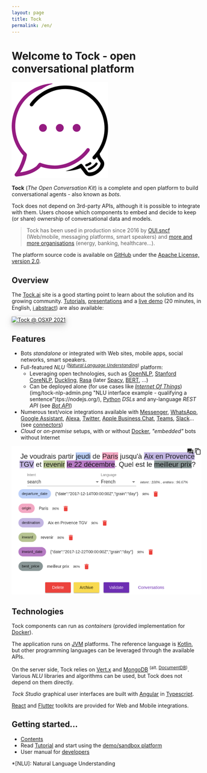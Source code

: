 ```yaml
---
layout: page
title: Tock
permalink: /en/
---
```

# Welcome to Tock - open conversational platform

![NLU interface example - qualifying a sentence](img/favicon.png "NLU interface example - qualifying a sentence")


**Tock** (*The Open Conversation Kit*) is a complete and open platform to build conversational agents - also known as _bots_. 

Tock does not depend on 3rd-party APIs, although it is possible to integrate with them.
Users choose which components to embed and decide to keep (or share) ownership of conversational data and models.

> Tock has been used in production since 2016 by [OUI.sncf](https://www.oui.sncf/services/assistant)
> (Web/mobile, messaging platforms, smart speakers) and [more and more organisations](about/showcase)
> (energy, banking, healthcare...).

The platform source code is available on [GitHub](https://github.com/theopenconversationkit/tock) 
under the [Apache License, version 2.0](https://github.com/theopenconversationkit/tock/blob/master/LICENSE).

## Overview

The [Tock.ai](https://doc.tock.ai/) site is a good starting point to learn about the solution and its growing community.
[Tutorials](guides/studio), [presentations](about/ressources) and a [live demo](https://www.youtube.com/watch?v=UsKkpYL7Hto) 
(20 minutes, in English, [ℹ️ abstract](https://www.opensource-experience.com/en/event/20-minutes-from-zero-to-live-chatbot-with-tock/)) 
are also available:

<a href="https://www.youtube.com/watch?v=UsKkpYL7Hto"
target="tock_osxp">
<img alt="Tock @ OSXP 2021"
src="https://doc.tock.ai/en/images/tock_osxp_2021.png"
style="width: 400px; box-shadow: 0 4px 8px 0 rgba(0, 0, 0, 0.2), 0 6px 20px 0 rgba(0, 0, 0, 0.19); text-align: center;">
</a>

## Features

* Bots _standalone_ or integrated with Web sites, mobile apps, social networks, smart speakers.
* Full-featured _NLU_ _<sup>([Natural Language Understanding](https://en.wikipedia.org/wiki/Natural-language_understanding))</sup>_ platform:
    * Leveraging open technologies, such as 
[OpenNLP](https://opennlp.apache.org/), [Stanford CoreNLP](https://stanfordnlp.github.io/CoreNLP/), 
[Duckling](https://github.com/facebook/duckling), [Rasa](https://rasa.com/) 
(later [Spacy](https://spacy.io/), [BERT](https://en.wikipedia.org/wiki/BERT_(language_model)), ...)
    * Can be deployed alone (for use cases like [_Internet Of Things_](https://en.wikipedia.org/wiki/Internet_of_Things))(img/tock-nlp-admin.png "NLU interface example - qualifying a sentence")tps://nodejs.org/), [Python](https://www.python.org/) _DSLs_ 
and any-language _REST API_ (see [_Bot API_](dev/bot-api))
* Numerous text/voice integrations available with [Messenger](https://www.messenger.com/), [WhatsApp](https://www.whatsapp.com/), 
[Google Assistant](https://assistant.google.com/), [Alexa](https://alexa.amazon.com/), [Twitter](https://twitter.com/), 
[Apple Business Chat](https://www.apple.com/fr/ios/business-chat/), [Teams](https://products.office.com/fr-fr/microsoft-teams/), 
[Slack](https://slack.com/)... (see [connectors](dev/connectors))
* _Cloud_ or _on-premise_ setups, with or without [Docker](https://www.docker.com/), 
_"embedded"_ bots without Internet 

![NLU interface example - qualifying a sentence](img/tock-nlp-admin.png "NLU interface example - qualifying a sentence")

## Technologies

Tock components can run as _containers_ (provided implementation for [Docker](https://www.docker.com/)). 

The application runs on [JVM](https://fr.wikipedia.org/wiki/Machine_virtuelle_Java) platforms. 
The reference language is [Kotlin](https://kotlinlang.org/), but other programming languages can be leveraged through the available APIs.
 
On the server side, Tock relies on [Vert.x](http://vertx.io/) and [MongoDB](https://www.mongodb.com ) <sup>(alt. [DocumentDB](https://aws.amazon.com/fr/documentdb/))</sup>. 
Various _NLU_ libraries and algorithms can be used, but Tock does not depend on them directly.

_Tock Studio_ graphical user interfaces are built with [Angular](https://angular.io/) in [Typescript](https://www.typescriptlang.org/).

[React](https://reactjs.org) and [Flutter](https://flutter.dev/) toolkits are provided for Web and Mobile integrations.

## Getting started...
* [Contents](toc)
* Read [Tutorial](guides/studio) and start using the [demo/sandbox platform](https://demo.tock.ai/)
* User manual for [developers](dev/modes)

*[NLU]: Natural Language Understanding